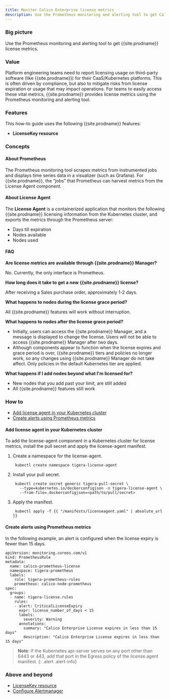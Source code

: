 ```yaml
---
title: Monitor Calico Enterprise license metrics
description: Use the Prometheus monitoring and alerting tool to get Calico Enterprise license metrics such as nodes used, nodes available, and days until license expires.
---
```


### Big picture

Use the Prometheus monitoring and alerting tool to get {{site.prodname}} license metrics.

### Value

Platform engineering teams need to report licensing usage on third-party software (like {{site.prodname}}) for their CaaS/Kubernetes platforms. This is often driven by compliance, but also to mitigate risks from license expiration or usage that may impact operations. For teams to easily access these vital metrics, {{site.prodname}} provides license metrics using the Prometheus monitoring and alerting tool.

### Features

This how-to guide uses the following {{site.prodname}} features:

- **LicenseKey resource**

### Concepts

#### About Prometheus

The Prometheus monitoring tool scrapes metrics from instrumented jobs and displays time series data in a visualizer (such as Grafana). For {{site.prodname}}, the “jobs” that Prometheus can harvest metrics from the License Agent component. 


#### About License Agent

The **License Agent** is a containerized application that monitors the following {{site.prodname}} licensing information from the Kubernetes cluster, and exports the metrics through the Prometheus server:

- Days till expiration
- Nodes available
- Nodes used

#### FAQ

**Are license metrics are available through {{site.prodname}} Manager?**

 No. Currently, the only interface is Prometheus. 

**How long does it take to get a new {{site.prodname}} license?**

 After receiving a Sales purchase order, approximately 1-2 days.

**What happens to nodes during the license grace period?**

 All {{site.prodname}} features will work without interruption.

**What happens to nodes after the license grace period?**
- Initially, users can access the {{site.prodname}} Manager, and a message is displayed to change the license. Users will not be able to access {{site.prodname}} Manager after two days.
- Although components appear to function when the license expires and grace period is over, {{site.prodname}} tiers and policies no longer work, so any changes using {{site.prodname}} Manager do not take affect. Only policies in the default Kubernetes tier are applied.

**What happens if I add nodes beyond what I'm licensed for?**
- New nodes that you add past your limit, are still added
- All {{site.prodname}} features still work

### How to

- [Add license agent in your Kubernetes cluster](#add-license-agent-in-your-Kubernetes-cluster)
- [Create alerts using Prometheus metrics](#create-alerts-using-prometheus-metrics)

#### Add license agent in your Kubernetes cluster

To add the license-agent component in a Kubernetes cluster for license metrics, install the pull secret and apply the license-agent manifest. 

1. Create a namespace for the license-agent.
   ```
    kubectl create namespace tigera-license-agent
   ```
1. Install your pull secret.
   ```
    kubectl create secret generic tigera-pull-secret \
      --type=kubernetes.io/dockerconfigjson -n tigera-license-agent \
      --from-file=.dockerconfigjson=<path/to/pull/secret>
   ```
1. Apply the manifest.
   ```
    kubectl apply -f {{ "/manifests/licenseagent.yaml" | absolute_url }}
   ```

#### Create alerts using Prometheus metrics

In the following example, an alert is configured when the license expiry is fewer than 15 days.

```
apiVersion: monitoring.coreos.com/v1
kind: PrometheusRule
metadata:
  name: calico-prometheus-license
  namespace: tigera-prometheus
  labels:
    role: tigera-prometheus-rules
    prometheus: calico-node-prometheus
spec:
  groups:
  - name: tigera-license.rules
    rules:
    - alert: CriticalLicenseExpiry
      expr: license_number_of_days < 15
      labels:
        severity: Warning
      annotations:
        summary: "Calico Enterprise License expires in less than 15 days"
        description: "Calico Enterprise License expires in less than 15 days"
```

>**Note**: If the Kubernetes api-server serves on any port other than 6443 or 443, add that port in the Egress policy of the license agent manifest. 
{: .alert .alert-info}

### Above and beyond

- [LicenseKey resource]({{site.baseurl}}/reference/resources/licensekey)
- [Configure Alertmanager]({{site.baseurl}}/maintenance/monitor/alertmanager)
